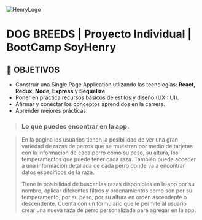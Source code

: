 ![HenryLogo](https://d31uz8lwfmyn8g.cloudfront.net/Assets/logo-henry-white-lg.png)

# **DOG BREEDS** | Proyecto Individual | BootCamp **SoyHenry**

## **📌 OBJETIVOS**

-  Construir una Single Page Application utlizando las tecnologías: **React**, **Redux**, **Node**, **Express** y **Sequelize**.
-  Poner en práctica recursos básicos de estilos y diseño (UX : UI).
-  Afirmar y conectar los conceptos aprendidos en la carrera.
-  Aprender mejores prácticas.
 
> ### Lo que puedes encontrar en la app.

> En la pagina los usuarios tienen la posibilidad de ver una gran variedad de razas de perros que se muestran por medio de tarjetas con la información de cada perro como su peso, su altura, los temperamentos que puede tener cada raza. También puede acceder a una información detallada de cada perro donde va a encontrar datos específicos de la raza.
>
> Tiene la posibilidad de buscar las razas disponibles en la app por su nombre, aplicar diferentes filtros y ordenamientos como son por su temperamento, por su peso, por su altura en orden ascendente o descendente. Cuenta con un formulario que le permite al usuario crear una nueva raza de perro personalizada para agregar en la app.



